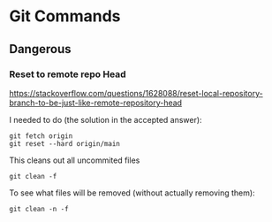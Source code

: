 # Git Commands

## Dangerous


### Reset to remote repo Head

https://stackoverflow.com/questions/1628088/reset-local-repository-branch-to-be-just-like-remote-repository-head

I needed to do (the solution in the accepted answer):

```
git fetch origin
git reset --hard origin/main
```

This cleans out all uncommited files
```
git clean -f
```

To see what files will be removed (without actually removing them):
```
git clean -n -f
```
